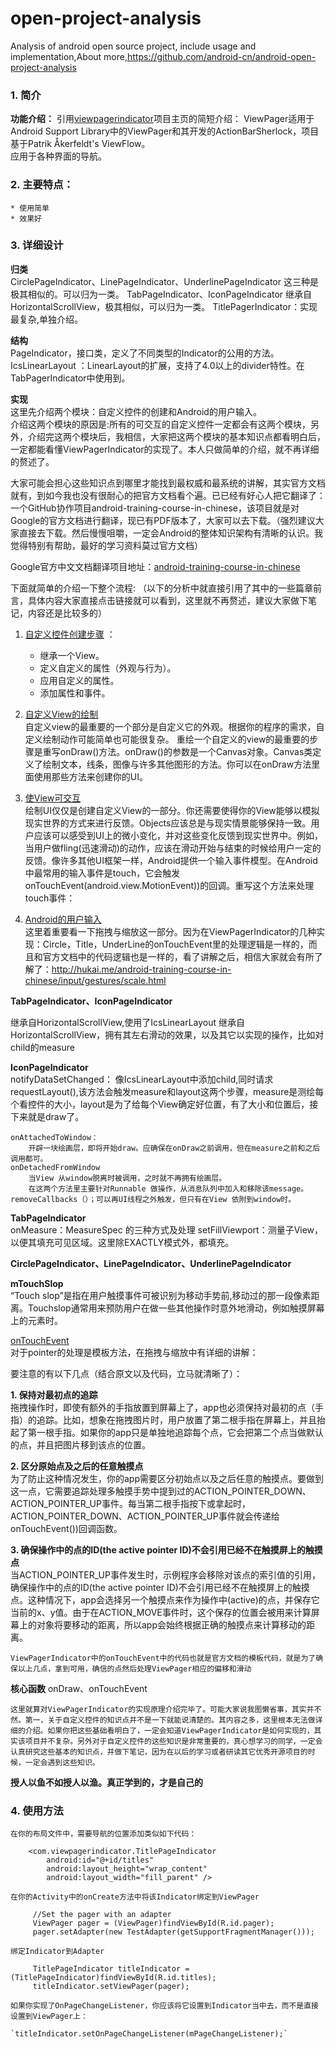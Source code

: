 open-project-analysis
=====================

Analysis of android open source project, include usage and implementation,About more,https://github.com/android-cn/android-open-project-analysis

### 1. 简介

**功能介绍：**
	引用[viewpagerindicator](http://viewpagerindicator.com)项目主页的简短介绍：
	ViewPager适用于Android Support Library中的ViewPager和其开发的ActionBarSherlock，项目基于Patrik Åkerfeldt's ViewFlow。  
	应用于各种界面的导航。  
	

### 2. 主要特点：
	* 使用简单
	* 效果好 

### 3. 详细设计
	

**归类**  
	CirclePageIndicator、LinePageIndicator、UnderlinePageIndicator 这三种是极其相似的。可以归为一类。
	TabPageIndicator、IconPageIndicator 继承自HorizontalScrollView，极其相似，可以归为一类。
	TitlePagerIndicator：实现最复杂,单独介绍。
		
**结构**  
	PageIndicator，接口类，定义了不同类型的Indicator的公用的方法。
	IcsLinearLayout ：LinearLayout的扩展，支持了4.0以上的divider特性。在TabPagerIndicator中使用到。

**实现**  
	这里先介绍两个模块：自定义控件的创建和Android的用户输入。  
介绍这两个模块的原因是:所有的可交互的自定义控件一定都会有这两个模块，另外，介绍完这两个模块后，我相信，大家把这两个模块的基本知识点都看明白后，一定都能看懂ViewPagerIndicator的实现了。本人只做简单的介绍，就不再详细的赘述了。  

大家可能会担心这些知识点到哪里才能找到最权威和最系统的讲解，其实官方文档就有，到如今我也没有很耐心的把官方文档看个遍。已已经有好心人把它翻译了：一个GitHub协作项目android-training-course-in-chinese，该项目就是对Google的官方文档进行翻译，现已有PDF版本了，大家可以去下载。（强烈建议大家直接去下载。然后慢慢咀嚼，一定会Android的整体知识架构有清晰的认识。我觉得特别有帮助，最好的学习资料莫过官方文档）
		
Google官方中文文档翻译项目地址：[android-training-course-in-chinese](https://github.com/kesenhoo/android-training-course-in-chinese)

		
下面就简单的介绍一下整个流程:
		（以下的分析中就直接引用了其中的一些篇章前言，具体内容大家直接点击链接就可以看到，这里就不再赘述，建议大家做下笔记，内容还是比较多的）

1. [自定义控件创建步骤](http://hukai.me/android-training-course-in-chinese/ui/custom-view/index.html) ：  
	* 继承一个View。
	* 定义自定义的属性（外观与行为）。
	* 应用自定义的属性。
	* 添加属性和事件。

2. [自定义View的绘制](http://hukai.me/android-training-course-in-chinese/ui/custom-view/custom-draw.html)  
自定义view的最重要的一个部分是自定义它的外观。根据你的程序的需求，自定义绘制动作可能简单也可能很复杂。
重绘一个自定义的view的最重要的步骤是重写onDraw()方法。onDraw()的参数是一个Canvas对象。Canvas类定义了绘制文本，线条，图像与许多其他图形的方法。你可以在onDraw方法里面使用那些方法来创建你的UI。

3. [使View可交互](http://hukai.me/android-training-course-in-chinese/ui/custom-view/make-interactive.html)  
绘制UI仅仅是创建自定义View的一部分。你还需要使得你的View能够以模拟现实世界的方式来进行反馈。Objects应该总是与现实情景能够保持一致。用户应该可以感受到UI上的微小变化，并对这些变化反馈到现实世界中。例如，当用户做fling(迅速滑动)的动作，应该在滑动开始与结束的时候给用户一定的反馈。像许多其他UI框架一样，Android提供一个输入事件模型。在Android中最常用的输入事件是touch，它会触发onTouchEvent(android.view.MotionEvent))的回调。重写这个方法来处理touch事件：

4. [Android的用户输入](http://hukai.me/android-training-course-in-chinese/best-user-input.html)  
这里着重要看一下拖拽与缩放这一部分。因为在ViewPagerIndicator的几种实现：Circle，Title，UnderLine的onTouchEvent里的处理逻辑是一样的，而且和官方文档中的代码逻辑也是一样的，看了讲解之后，相信大家就会有所了解了：http://hukai.me/android-training-course-in-chinese/input/gestures/scale.html


**TabPageIndicator、IconPageIndicator**

继承自HorizontalScrollView,使用了IcsLinearLayout
继承自HorizontalScrollView，拥有其左右滑动的效果，以及其它以实现的操作，比如对child的measure

**IconPageIndicator**  
	notifyDataSetChanged：
		像IcsLinearLayout中添加child,同时请求requestLayout(),该方法会触发measure和layout这两个步骤，measure是测绘每个看控件的大小，layout是为了给每个View确定好位置，有了大小和位置后，接下来就是draw了。

	onAttachedToWindow：
		开辟一块绘画层，即将开始draw。应确保在onDraw之前调用，但在measure之前和之后调用都可。
	onDetachedFromWindow
		当View 从window脱离时被调用，之时就不再拥有绘画层。
		在这两个方法里主要针对Runnable 做操作，从消息队列中加入和移除该message。  
	removeCallbacks（）；可以再UI线程之外触发，但只有在View 依附到window时。
	
**TabPageIndicator**  
	onMeasure：MeasureSpec 的三种方式及处理
	setFillViewport：测量子View，以便其填充可见区域。这里除EXACTLY模式外，都填充。


**CirclePageIndicator、LinePageIndicator、UnderlinePageIndicator**

**mTouchSlop**  
	“Touch slop”是指在用户触摸事件可被识别为移动手势前,移动过的那一段像素距离。Touchslop通常用来预防用户在做一些其他操作时意外地滑动，例如触摸屏幕上的元素时。

[onTouchEvent](http://hukai.me/android-training-course-in-chinese/input/gestures/scale.html)		
	对于pointer的处理是模板方法，在拖拽与缩放中有详细的讲解：
	
要注意的有以下几点（结合原文以及代码，立马就清晰了）：
		
**1. 保持对最初点的追踪**  
拖拽操作时，即使有额外的手指放置到屏幕上了，app也必须保持对最初的点（手指）的追踪。比如，想象在拖拽图片时，用户放置了第二根手指在屏幕上，并且抬起了第一根手指。如果你的app只是单独地追踪每个点，它会把第二个点当做默认的点，并且把图片移到该点的位置。
	
**2. 区分原始点及之后的任意触摸点**   
为了防止这种情况发生，你的app需要区分初始点以及之后任意的触摸点。要做到这一点，它需要追踪处理多触摸手势中提到过的ACTION_POINTER_DOWN、 ACTION_POINTER_UP事件。每当第二根手指按下或拿起时，ACTION_POINTER_DOWN、ACTION_POINTER_UP事件就会传递给onTouchEvent())回调函数。
	
**3. 确保操作中的点的ID(the active pointer ID)不会引用已经不在触摸屏上的触摸点**  
当ACTION_POINTER_UP事件发生时，示例程序会移除对该点的索引值的引用，确保操作中的点的ID(the active pointer ID)不会引用已经不在触摸屏上的触摸点。这种情况下，app会选择另一个触摸点来作为操作中(active)的点，并保存它当前的x、y值。由于在ACTION_MOVE事件时，这个保存的位置会被用来计算屏幕上的对象将要移动的距离，所以app会始终根据正确的触摸点来计算移动的距离。

	ViewPagerIndicator中的onTouchEvent中的代码也就是官方文档的模板代码，就是为了确保以上几点，拿到可用，确信的点然后处理ViewPager相应的偏移和滑动

**核心函数**
	onDraw、onTouchEvent

	这里就算对ViewPagerIndicator的实现原理介绍完毕了。可能大家说我图懒省事，其实并不然。第一，关于自定义控件的知识点并不是一下就能说清楚的。其内容之多，这里根本无法做详细的介绍。如果你把这些基础看明白了，一定会知道ViewPagerIndicator是如何实现的，其实该项目并不复杂。另外对于自定义控件的这些知识是非常重要的，真心想学习的同学，一定会认真研究这些基本的知识点，并做下笔记，因为在以后的学习或者研读其它优秀开源项目的时候，一定会遇到这些知识。
	
**授人以鱼不如授人以渔。真正学到的，才是自己的**

### 4. 使用方法

	在你的布局文件中，需要导航的位置添加类似如下代码：
```
	<com.viewpagerindicator.TitlePageIndicator
	    android:id="@+id/titles"
	    android:layout_height="wrap_content"
	    android:layout_width="fill_parent" />
```
	在你的Activity中的onCreate方法中将该Indicator绑定到ViewPager
```	
	 //Set the pager with an adapter
	 ViewPager pager = (ViewPager)findViewById(R.id.pager);
	 pager.setAdapter(new TestAdapter(getSupportFragmentManager()));
```
	绑定Indicator到Adapter
```
	 TitlePageIndicator titleIndicator = (TitlePageIndicator)findViewById(R.id.titles);
	 titleIndicator.setViewPager(pager);
```
	如果你实现了OnPageChangeListener，你应该将它设置到Indicator当中去，而不是直接设置到ViewPager上：

	`titleIndicator.setOnPageChangeListener(mPageChangeListener);`


